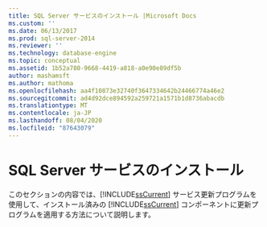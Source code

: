 ```yaml
---
title: SQL Server サービスのインストール |Microsoft Docs
ms.custom: ''
ms.date: 06/13/2017
ms.prod: sql-server-2014
ms.reviewer: ''
ms.technology: database-engine
ms.topic: conceptual
ms.assetid: 1b52a780-9668-4419-a818-a0e90e89df5b
author: mashamsft
ms.author: mathoma
ms.openlocfilehash: aa4f10873e32740f3647334642b24466774a46e2
ms.sourcegitcommit: ad4d92dce894592a259721a1571b1d8736abacdb
ms.translationtype: MT
ms.contentlocale: ja-JP
ms.lasthandoff: 08/04/2020
ms.locfileid: "87643079"
---
```

# <a name="sql-server-servicing-installation"></a>SQL Server サービスのインストール
  このセクションの内容では、[!INCLUDE[ssCurrent](../../includes/sscurrent-md.md)] サービス更新プログラムを使用して、インストール済みの [!INCLUDE[ssCurrent](../../includes/sscurrent-md.md)] コンポーネントに更新プログラムを適用する方法について説明します。  
  
  
